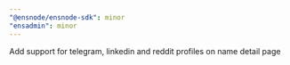 ```yaml
---
"@ensnode/ensnode-sdk": minor
"ensadmin": minor
---
```


Add support for telegram, linkedin and reddit profiles on name detail page
